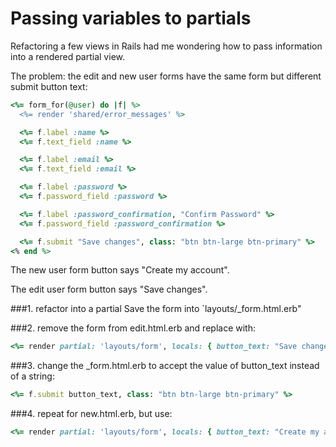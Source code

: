 # Passing variables to partials

Refactoring a few views in Rails had me wondering how to pass information into a rendered partial view.

The problem: the edit and new user forms have the same form but different submit button text:

```ruby
<%= form_for(@user) do |f| %>
  <%= render 'shared/error_messages' %>

  <%= f.label :name %>
  <%= f.text_field :name %>

  <%= f.label :email %>
  <%= f.text_field :email %>

  <%= f.label :password %>
  <%= f.password_field :password %>

  <%= f.label :password_confirmation, "Confirm Password" %>
  <%= f.password_field :password_confirmation %>

  <%= f.submit "Save changes", class: "btn btn-large btn-primary" %>
<% end %>
```
The new user form button says "Create my account".

The edit user form button says "Save changes".

###1. refactor into a partial
Save the form into `layouts/_form.html.erb"

###2. remove the form from edit.html.erb and replace with:
```ruby
<%= render partial: 'layouts/form', locals: { button_text: "Save changes" }  %>
```

###3. change the _form.html.erb to accept the value of button_text instead of a string:
```ruby
<%= f.submit button_text, class: "btn btn-large btn-primary" %>
```

###4. repeat for new.html.erb, but use:
```ruby
<%= render partial: 'layouts/form', locals: { button_text: "Create my account" }  %>
```